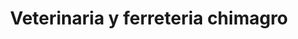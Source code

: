---
title: "Veterinaria y ferreteria chimagro"
url: /chima/veterinaria-y-ferreteria-chimagro/
shop: hardware
---
